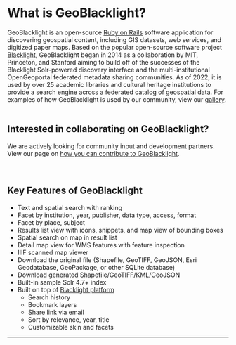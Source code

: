 # What is GeoBlacklight?

GeoBlacklight is an open-source [Ruby on Rails](https://rubyonrails.org/) software application for discovering geospatial content, including GIS datasets, web services, and digitized paper maps. Based on the popular open-source software project [Blacklight](https://projectblacklight.org/), GeoBlacklight began in 2014 as a collaboration by MIT, Princeton, and Stanford aiming to build off of the successes of the Blacklight Solr-powered discovery interface and the multi-institutional OpenGeoportal federated metadata sharing communities. As of 2022, it is used by over 25 academic libraries and cultural heritage institutions to provide a search engine across a federated catalog of geospatial data. For examples of how GeoBlacklight is used by our community, view our [gallery](https://geoblacklight.org/).
<br>
<br>

## Interested in collaborating on GeoBlacklight?

We are actively looking for community input and development partners. View our page on [how you can contribute to GeoBlacklight](contributing.md).   
<br>
<br>

## Key Features of GeoBlacklight

* Text and spatial search with ranking
* Facet by institution, year, publisher, data type, access, format
* Facet by place, subject
* Results list view with icons, snippets, and map view of bounding boxes
* Spatial search on map in result list
* Detail map view for WMS features with feature inspection
* IIIF scanned map viewer
* Download the original file (Shapefile, GeoTIFF, GeoJSON, Esri Geodatabase, GeoPackage, or other SQLite database)
* Download generated Shapefile/GeoTIFF/KML/GeoJSON
* Built-in sample Solr 4.7+ index
* Built on top of [Blacklight platform](https://projectblacklight.org)
  * Search history
  * Bookmark layers
  * Share link via email
  * Sort by relevance, year, title
  * Customizable skin and facets

---
